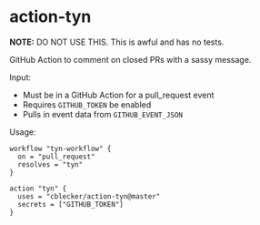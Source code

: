 # action-tyn

**NOTE:** DO NOT USE THIS. This is awful and has no tests.

GitHub Action to comment on closed PRs with a sassy message.

Input:
- Must be in a GitHub Action for a pull_request event
- Requires `GITHUB_TOKEN` be enabled
- Pulls in event data from `GITHUB_EVENT_JSON`

Usage:
```
workflow "tyn-workflow" {
  on = "pull_request"
  resolves = "tyn"
}

action "tyn" {
  uses = "cblecker/action-tyn@master"
  secrets = ["GITHUB_TOKEN"]
}
```
